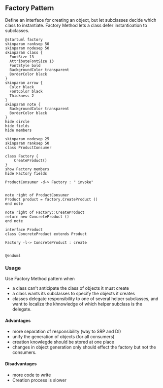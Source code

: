 ## Factory Pattern

Define an interface for creating an object, but let subclasses decide which class to instantiate. Factory Method lets a class defer instantioation to subclasses.

```plantuml
@startuml factory
skinparam ranksep 50
skinparam nodesep 50
skinparam class {
  FontSize 13
  AttributeFontSize 13
  FontStyle bold
  BackgroundColor transparent
  BorderColor black
}
skinparam arrow {
  Color black
  FontColor black
  Thickness 2
}
skinparam note {
  BackgroundColor transparent
  BorderColor black
}
hide circle
hide fields
hide members

skinparam nodesep 25
skinparam ranksep 50
class ProductConsumer

class Factory {
    CreateProduct()
}
show Factory members
hide Factory fields

ProductConsumer -d-> Factory : " invoke"


note right of ProductConsumer
Product product = factory.CreateProduct ()
end note

note right of Factory::CreateProduct
return new ConcreteProduct ()
end note

interface Product
class ConcreteProduct extends Product

Factory -l-> ConcreteProduct : create


@enduml
```

### Usage

Use Factory Method pattern when

* a class can't anticipate the class of objects it must create
* a class wants its subclasses to specify the objects it creates
* classes delegate responsibility to one of several helper subclasses, and want to localize the khnowledge of which helper subclass is the delegate.

#### Advantages

* more separation of responsibility (way to SRP and DI)
* unify the generation of objects (for all consumers)
* creation knowlegde should be stored at one place
* changes in object generation only should effect the factory but not the consumers.

#### Disadvantages

* more code to write
* Creation process is slower

